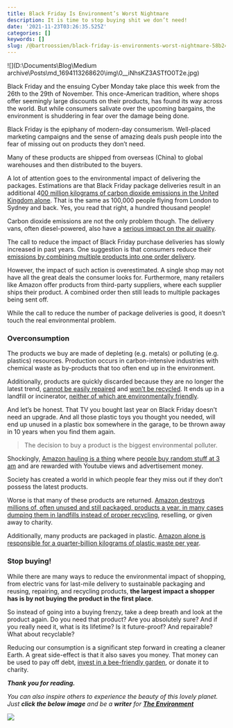 ```yaml
---
title: Black Friday Is Environment’s Worst Nightmare
description: It is time to stop buying shit we don’t need!
date: '2021-11-23T03:26:35.525Z'
categories: []
keywords: []
slug: /@bartroossien/black-friday-is-environments-worst-nightmare-58b24bb015ec
---
```


![](D:\Documents\Blog\Medium archive\Posts\md_1694113268620\img\0__iNhsKZ3ASTfO0T2e.jpg)

Black Friday and the ensuing Cyber Monday take place this week from the 26th to the 29th of November. This once-American tradition, where shops offer seemingly large discounts on their products, has found its way across the world. But while consumers salivate over the upcoming bargains, the environment is shuddering in fear over the damage being done.

Black Friday is the epiphany of modern-day consumerism. Well-placed marketing campaigns and the sense of amazing deals push people into the fear of missing out on products they don’t need.

Many of these products are shipped from overseas (China) to global warehouses and then distributed to the buyers.

A lot of attention goes to the environmental impact of delivering the packages. Estimations are that Black Friday package deliveries result in an additional 4[00 million kilograms of carbon dioxide emissions in the United Kingdom alone](https://www.money.co.uk/credit-cards/dirty-delivery-report). That is the same as 100,000 people flying from London to Sydney and back. Yes, you read that right, a hundred thousand people!

Carbon dioxide emissions are not the only problem though. The delivery vans, often diesel-powered, also have a [serious impact on the air quality](https://www.theguardian.com/environment/2017/nov/24/black-friday-to-cause-spikes-in-air-pollution-and-plastic-waste-warn-environmentalists).

The call to reduce the impact of Black Friday purchase deliveries has slowly increased in past years. One suggestion is that consumers reduce their [emissions by combining multiple products into one order delivery](https://fashionunited.com/news/retail/black-friday-has-a-carbon-emissions-problem/2020111336476).

However, the impact of such action is overestimated. A single shop may not have all the great deals the consumer looks for. Furthermore, many retailers like Amazon offer products from third-party suppliers, where each supplier ships their product. A combined order then still leads to multiple packages being sent off.

While the call to reduce the number of package deliveries is good, it doesn’t touch the real environmental problem.

### Overconsumption

The products we buy are made of depleting (e.g. metals) or polluting (e.g. plastics) resources. Production occurs in carbon-intensive industries with chemical waste as by-products that too often end up in the environment.

Additionally, products are quickly discarded because they are no longer the latest trend, [cannot be easily repaired](https://www.theverge.com/2021/7/21/22587331/right-to-repair-apple-iphone-ftc-lina-khan-open-meeting) and [won’t be recycled](https://news.climate.columbia.edu/2020/03/13/fix-recycling-america/). It ends up in a landfill or incinerator, [neither of which are environmentally friendly](http://www.energyjustice.net/files/incineration/incineration_vs_landfills_DC.pdf).

And let’s be honest. That TV you bought last year on Black Friday doesn’t need an upgrade. And all those plastic toys you thought you needed, will end up unused in a plastic box somewhere in the garage, to be thrown away in 10 years when you find them again.

> The decision to buy a product is the biggest environmental polluter.

Shockingly, [Amazon hauling is a thing](https://www.youtube.com/results?search_query=amazon+haul) where p[eople buy random stuff at 3 am](https://www.youtube.com/watch?v=QC7eBSDmoCM) and are rewarded with Youtube views and advertisement money.

Society has created a world in which people fear they miss out if they don’t possess the latest products.

Worse is that many of these products are returned. [Amazon destroys millions of, often unused and still packaged, products a year, in many cases dumping them in landfills instead of proper recycling](https://www.itv.com/news/2021-06-21/amazon-destroying-millions-of-items-of-unsold-stock-in-one-of-its-uk-warehouses-every-year-itv-news-investigation-finds), reselling, or given away to charity.

Additionally, many products are packaged in plastic. [Amazon alone is responsible for a quarter-billion kilograms of plastic waste per year](https://www.theverge.com/2020/12/15/22174990/amazon-packaging-millions-pounds-plastic-waste-oceans-pollution-oceana).

### Stop buying!

While there are many ways to reduce the environmental impact of shopping, from electric vans for last-mile delivery to sustainable packaging and reusing, repairing, and recycling products, **the largest impact a shopper has is by not buying the product in the first place**.

So instead of going into a buying frenzy, take a deep breath and look at the product again. Do you need that product? Are you absolutely sure? And if you really need it, what is its lifetime? Is it future-proof? And repairable? What about recyclable?

Reducing our consumption is a significant step forward in creating a cleaner Earth. A great side-effect is that it also saves you money. That money can be used to pay off debt, [invest in a bee-friendly garden](https://www.gardenersworld.com/plants/how-to-make-a-bee-friendly-garden/), or donate it to charity.

**_Thank you for reading._**

_You can also inspire others to experience the beauty of this lovely planet.  
Just_ **_click the below image_** _and be a_ **_writer_** _for_ [**_The Environment_**](https://medium.com/the-environment)

[![](https://cdn-images-1.medium.com/max/800/1*AZ0e8awj74i-geupQWoUqQ.png)](https://medium.com/the-environment/the-environment-submission-guidelines-ea06ed5e41f)